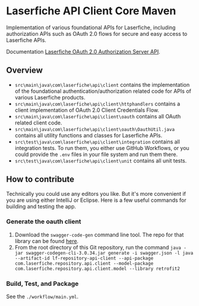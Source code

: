 # Laserfiche API Client Core Maven
Implementation of various foundational APIs for Laserfiche, including authorization APIs such as OAuth 2.0 flows for secure and easy access to Laserfiche APIs.

Documentation [Laserfiche OAuth 2.0 Authorization Server API](https://developer.laserfiche.com/libraries.html).

## Overview
- `src\main\java\com\laserfiche\api\client` contains the implementation of the foundational authentication/authorization related code for APIs of various Laserfiche products.
- `src\main\java\com\laserfiche\api\client\httphandlers` contains a client implementation of OAuth 2.0 Client Credentials Flow.
- `src\main\java\com\laserfiche\api\client\oauth` contains all OAuth related client code.
- `src\main\java\com\laserfiche\api\client\oauth\OauthUtil.java` contains all utility functions and classes for Laserfiche APIs.
- `src\test\java\com\laserfiche\api\client\integration` contains all integration tests. To run them, you either use GitHub Workflows, or you could provide the `.env` files in your file system and run them there.
- `src\test\java\com\laserfiche\api\client\unit` contains all unit tests.

## How to contribute
Technically you could use any editors you like. But it's more convenient if you are using either IntelliJ or Eclipse. Here is a few useful commands for building and testing the app.

### Generate the oauth client
1. Download the `swagger-code-gen` command line tool. The repo for that library can be found [here](https://search.maven.org/search?q=a:swagger-codegen-cli).
2. From the root directory of this Git repository, run the command `java -jar swagger-codegen-cli-3.0.34.jar generate -i swagger.json -l java --artifact-id lf-repository-api-client --api-package com.laserfiche.repository.api.client --model-package com.laserfiche.repository.api.client.model --library retrofit2`


### Build, Test, and Package

See the `./workflow/main.yml`.